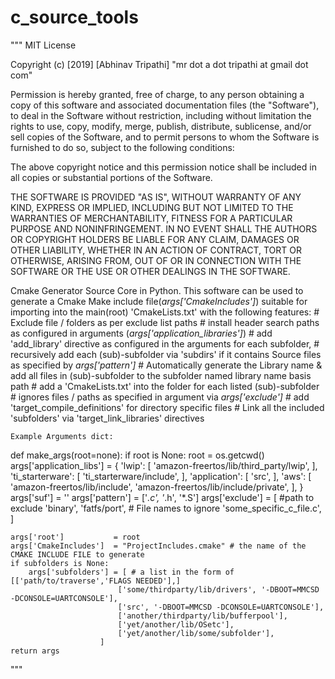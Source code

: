 # c_source_tools

"""
MIT License

Copyright (c) [2019] [Abhinav Tripathi] "mr dot a dot tripathi at gmail dot com"

Permission is hereby granted, free of charge, to any person obtaining a copy
of this software and associated documentation files (the "Software"), to deal
in the Software without restriction, including without limitation the rights
to use, copy, modify, merge, publish, distribute, sublicense, and/or sell
copies of the Software, and to permit persons to whom the Software is
furnished to do so, subject to the following conditions:

The above copyright notice and this permission notice shall be included in all
copies or substantial portions of the Software.

THE SOFTWARE IS PROVIDED "AS IS", WITHOUT WARRANTY OF ANY KIND, EXPRESS OR
IMPLIED, INCLUDING BUT NOT LIMITED TO THE WARRANTIES OF MERCHANTABILITY,
FITNESS FOR A PARTICULAR PURPOSE AND NONINFRINGEMENT. IN NO EVENT SHALL THE
AUTHORS OR COPYRIGHT HOLDERS BE LIABLE FOR ANY CLAIM, DAMAGES OR OTHER
LIABILITY, WHETHER IN AN ACTION OF CONTRACT, TORT OR OTHERWISE, ARISING FROM,
OUT OF OR IN CONNECTION WITH THE SOFTWARE OR THE USE OR OTHER DEALINGS IN THE
SOFTWARE.


Cmake Generator Source Core in Python.
This software can be used to generate a Cmake Make include file(*args['CmakeIncludes']*) suitable for importing into the main(root)
'CmakeLists.txt' with the following features:
    # Exclude file / folders as per exclude list paths
    # install header search paths as configured in arguments (*args['application_libraries']*)
    # add 'add_library' directive as configured in the arguments for each subfolder,
        # recursively add each (sub)-subfolder via 'subdirs' if it contains Source
          files as specified by *args['pattern']*
        # Automatically generate the Library name & add all files in (sub)-subfolder
          to the subfolder named library name basis path
        # add a 'CmakeLists.txt' into the folder for each listed (sub)-subfolder
        # ignores files / paths as specified in argument via *args['exclude']*
    # add 'target_compile_definitions' for directory specific files
    # Link all the included 'subfolders' via 'target_link_libraries' directives

    Example Arguments dict:

def make_args(root=none):
    if root is None:
        root = os.getcwd()
    args['application_libs'] = {
                                        'lwip':             [
                                                                'amazon-freertos/lib/third_party/lwip',
                                                            ],
                                        'ti_starterware':   [
                                                                'ti_starterware/include',
                                                            ],
                                        'application':      [
                                                                'src',
                                                            ],
                                        'aws':              [
                                                                'amazon-freertos/lib/include',
                                                                'amazon-freertos/lib/include/private',
                                                            ],
                                    }
    args['suf']     = ''
    args['pattern'] = ['*.c', '*.h', '*.S']
    args['exclude'] =   [
                        #path to exclude
                        'binary',
                        'fatfs/port',
                        # File names to ignore
                        'some_specific_c_file.c',
                        ]

    args['root']           = root
    args['CmakeIncludes']  = "ProjectIncludes.cmake" # the name of the CMAKE INCLUDE FILE to generate
    if subfolders is None:
        args['subfolders'] = [ # a list in the form of [['path/to/traverse','FLAGS NEEDED'],]
                            ['some/thirdparty/lib/drivers', '-DBOOT=MMCSD -DCONSOLE=UARTCONSOLE'],
                            ['src', '-DBOOT=MMCSD -DCONSOLE=UARTCONSOLE'],
                            ['another/thirdparty/lib/bufferpool'],
                            ['yet/another/lib/OSetc'],
                            ['yet/another/lib/some/subfolder'],
                        ]
    return args

"""
